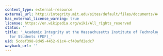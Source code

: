 ```yaml
---
content_type: external-resource
external_url: http://integrity.mit.edu/sites/default/files/documents/AcademicIntegrityHandbookColor.pdf
has_external_license_warning: true
license: https://en.wikipedia.org/wiki/All_rights_reserved
status: ''
title: '_Academic Integrity at the Massachusetts Institute of Technology: A Handbook
  for Students (PDF)_'
uid: 5cdef398-8d45-4452-91c4-cf40afd2edc7
wayback_url: ''
---
```

